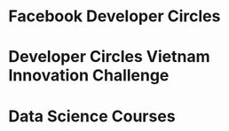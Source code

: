 # Facebook Developer Circles
# Developer Circles Vietnam Innovation Challenge
# Data Science Courses
